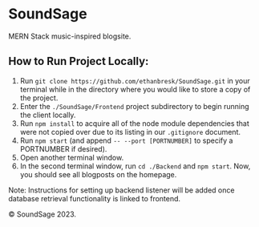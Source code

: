# SoundSage
MERN Stack music-inspired blogsite.

## How to Run Project Locally:
1. Run `git clone https://github.com/ethanbresk/SoundSage.git` in your terminal while in the directory where you would like to store a copy of the project.
2. Enter the `./SoundSage/Frontend` project subdirectory to begin running the client locally.
3. Run `npm install` to acquire all of the node module dependencies that were not copied over due to its listing in our `.gitignore` document.
4. Run `npm start` (and append `-- --port [PORTNUMBER]` to specify a PORTNUMBER if desired).
5. Open another terminal window.
6. In the second terminal window, run `cd ./Backend` and `npm start`. Now, you should see all blogposts on the homepage.

Note: Instructions for setting up backend listener will be added once database retrieval functionality is linked to frontend.

&copy; SoundSage 2023.